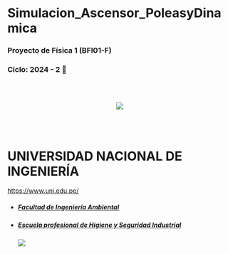 # Simulacion_Ascensor_PoleasyDinamica

### Proyecto de Física 1 (BFI01-F) 
### Ciclo: 2024 - 2 🤺
<br></br>
<center>
  <a  href="https://www.uni.edu.pe/">
    <img src="https://upload.wikimedia.org/wikipedia/commons/thumb/f/f7/Uni-logo_transparente_granate.png/191px-Uni-logo_transparente_granate.png"></img>
  </a>
</center>

<br></br>
# UNIVERSIDAD NACIONAL DE INGENIERÍA
https://www.uni.edu.pe/

- ##### [Facultad de Ingeniería Ambiental](https://fia.uni.edu.pe/ "Facultad de Ingeniería Ambiental")
- ##### [Escuela profesional de Higiene y Seguridad Industrial](https://acreditacion.uni.edu.pe/es/hygiene/ "Escuela profesional de Higiene y Seguridad Industrial") 

  <a href="https://fia.uni.edu.pe/" target="_blank">
    <img src="https://acreditacion.uni.edu.pe/wp-content/uploads/2024/01/FIA-1-scaled.jpeg"></img>
  </a>
